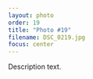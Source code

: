 ```yaml
---
layout: photo
order: 19
title: "Photo #19"
filename: DSC_0219.jpg
focus: center
---
```


Description text.